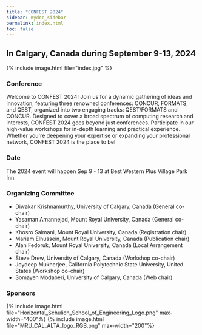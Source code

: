 ```yaml
---
title: "CONFEST 2024"
sidebar: mydoc_sidebar
permalink: index.html
toc: false 
---
```

## In Calgary, Canada during September 9-13, 2024
{% include image.html file="index.jpg" %}  



### Conference
Welcome to CONFEST 2024! Join us for a dynamic gathering of ideas and innovation, featuring three renowned conferences: CONCUR, FORMATS, and QEST, organized into two engaging tracks: QEST/FORMATS and CONCUR. Designed to cover a broad spectrum of computing research and interests, CONFEST 2024 goes beyond just conferences. Participate in our high-value workshops for in-depth learning and practical experience. Whether you're deepening your expertise or expanding your professional network, CONFEST 2024 is the place to be!
### Date

The 2024 event will happen Sep 9 - 13 at Best Western Plus Village Park Inn.

### Organizing Committee
* Diwakar Krishnamurthy, University of Calgary, Canada (General co-chair)
* Yasaman Amannejad, Mount Royal University, Canada (General co-chair)
* Khosro Salmani, Mount Royal University, Canada (Registration chair)
* Mariam Elhussein, Mount Royal University, Canada (Publication chair)
* Alan Fedoruk, Mount Royal University, Canada (Local Arrangement chair)
* Steve Drew, University of Calgary, Canada (Workshop co-chair)
* Joydeep Mukherjee, California Polytechnic State University, United States (Workshop co-chair)
* Somayeh Modaberi, University of Calgary, Canada (Web chair)

### Sponsors

{% include image.html file="Horizontal_Schulich_School_of_Engineering_Logo.png" max-width="400"%} 
{% include image.html file="MRU_CAL_ALTA_logo_RGB.png" max-width="200"%} 
